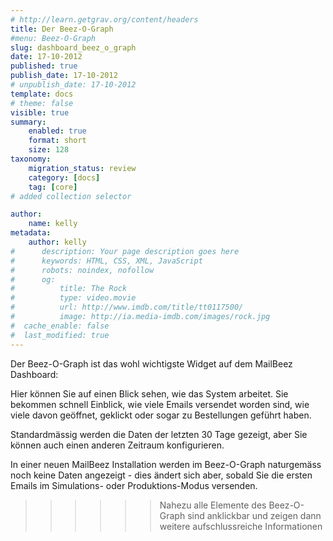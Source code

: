 ```yaml
---
# http://learn.getgrav.org/content/headers
title: Der Beez-O-Graph
#menu: Beez-O-Graph
slug: dashboard_beez_o_graph
date: 17-10-2012
published: true
publish_date: 17-10-2012
# unpublish_date: 17-10-2012
template: docs
# theme: false
visible: true
summary:
    enabled: true
    format: short
    size: 128
taxonomy:
    migration_status: review
    category: [docs]
    tag: [core]
# added collection selector

author:
    name: kelly
metadata:
    author: kelly
#      description: Your page description goes here
#      keywords: HTML, CSS, XML, JavaScript
#      robots: noindex, nofollow
#      og:
#          title: The Rock
#          type: video.movie
#          url: http://www.imdb.com/title/tt0117500/
#          image: http://ia.media-imdb.com/images/rock.jpg
#  cache_enable: false
#  last_modified: true
---
```


Der Beez-O-Graph ist das wohl wichtigste Widget auf dem MailBeez Dashboard:

Hier können Sie auf einen Blick sehen, wie das System arbeitet. Sie bekommen schnell Einblick, wie viele Emails versendet worden sind, wie viele davon geöffnet, geklickt oder sogar zu Bestellungen geführt haben.

Standardmässig werden die Daten der letzten 30 Tage gezeigt, aber Sie können auch einen anderen Zeitraum konfigurieren.

In einer neuen MailBeez Installation werden im Beez-O-Graph naturgemäss noch keine Daten angezeigt - dies ändert sich aber, sobald Sie die ersten Emails im Simulations- oder Produktions-Modus versenden.

>>>>>>Nahezu alle Elemente des Beez-O-Graph sind anklickbar und zeigen dann weitere aufschlussreiche Informationen